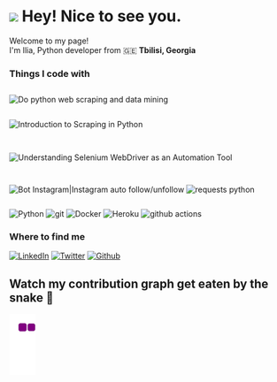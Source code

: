 <h1><img src="https://emojis.slackmojis.com/emojis/images/1531849430/4246/blob-sunglasses.gif?1531849430" width="30"/> Hey! Nice to see you.</h1>
<p>Welcome to my page! </br> I'm Ilia, Python developer from 🇬🇪 <b>Tbilisi, Georgia</b>
</p>
<h3>Things I code with</h3>
<p>
<img src="https://fiverr-res.cloudinary.com/images/t_main1,q_auto,f_auto,q_auto,f_auto/gigs/136708501/original/c7423585c40254114d950c4559ae10cb0d4d227d/do-python-web-scraping-and-data-mining.jpg" jsaction="load:XAeZkd;" jsname="HiaYvf" class="n3VNCb" alt="Do python web scraping and data mining" data-noaft="1" style="width: 450px; height: 208.456px; margin: 11.7221px 0px;"> <img src="https://miro.medium.com/max/1200/1*CxVccbFGtv6W2qlq0A4hxw.png" jsaction="load:XAeZkd;" jsname="HiaYvf" class="n3VNCb" alt="Introduction to Scraping in Python" data-noaft="1" style="width: 450px; height: 219px; margin: 16.05px 0px;"> <img src="https://www.learntek.org/blog/wp-content/uploads/2018/05/Selenium-3-webdriver.jpg" jsaction="load:XAeZkd;" jsname="HiaYvf" class="n3VNCb" alt="Understanding Selenium WebDriver as an Automation Tool" data-noaft="1" style="width: 450px; height: 195.894px; margin: 27.6029px 0px;"> </br> <img src="https://www.insg.co/wp-content/uploads/2017/07/bot-instagram.png" jsaction="load:XAeZkd;" jsname="HiaYvf" class="n3VNCb" alt="Bot Instagram|Instagram auto follow/unfollow" data-noaft="1" style="width: 450px; height: 225px; margin: 13.05px 0px;"> <img src="https://webfanat.com/view/assets/images/157.jpg" jsaction="load:XAeZkd;" jsname="HiaYvf" class="n3VNCb" alt="requests python" data-noaft="1" style="width: 450px; height: 240px; margin: 5.55px 0px;">
</p>

<img alt="Python" src="https://img.shields.io/badge/python-v3.7-blue" /> <img alt="git" src="https://img.shields.io/badge/-Git-F05032?style=flat-square&logo=git&logoColor=white" /> <img alt="Docker" src="https://img.shields.io/badge/-Docker-46a2f1?style=flat-square&logo=docker&logoColor=white" /> <img alt="Heroku" src="https://img.shields.io/badge/-Heroku-430098?style=flat-square&logo=heroku&logoColor=white" /> <img alt="github actions" src="https://img.shields.io/badge/-Github_Actions-2088FF?style=flat-square&logo=github-actions&logoColor=white" />

<h3>Where to find me</h3>
<p><a href="https://www.linkedin.com/in/ilia-mgeladze-b86a38227/" target="_blank"><img alt="LinkedIn" src="https://img.shields.io/badge/linkedin-%230077B5.svg?&style=for-the-badge&logo=linkedin&logoColor=white" /></a> <a href="https://twitter.com/Ilia_Mgeladze" target="_blank"><img alt="Twitter" src="https://img.shields.io/badge/twitter-%231DA1F2.svg?&style=for-the-badge&logo=twitter&logoColor=white" /></a> <a href="https://github.com/DarkLeader" target="_blank"><img alt="Github" src="https://img.shields.io/badge/GitHub-%2312100E.svg?&style=for-the-badge&logo=Github&logoColor=white" /></a>
</p>


## Watch my contribution graph get eaten by the snake 🐍
![snake gif](https://github.com/DarkLeader/DarkLeader/blob/output/github-contribution-grid-snake.gif)
